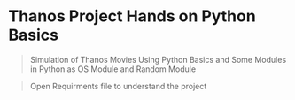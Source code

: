 # Thanos Project Hands on Python Basics 
> Simulation of Thanos Movies Using Python Basics and Some Modules in Python as OS Module and Random Module  

> Open Requirments file to understand the project 
